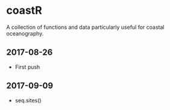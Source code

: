# coastR
A collection of functions and data particularly useful for coastal oceanography.

## 2017-08-26
* First push

## 2017-09-09
* seq.sites()
